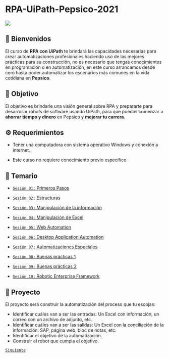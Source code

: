 # RPA-UiPath-Pepsico-2021
![](https://img.shields.io//github/watchers/:user/:repo?label=Watch)

## :wave: Bienvenidos

El curso de **RPA con UiPath** te brindará las capacidades necesarias para crear automatizaciones profesionales haciendo uso de las mejores prácticas para su construcción, no es necesario que tengas conocimientos en programación o en automatización, en este curso arrancamos desde cero hasta poder automatizar los escenarios más comunes en la vida cotidiana en **Pepsico**.

## :dart: Objetivo

El objetivo es brindarle una visión general sobre RPA y prepararte para desarrollar robots de software usando UiPath, para que puedas comenzar a **ahorrar tiempo y dinero** en Pepsico y **mejorar tu carrera**.

## :gear: Requerimientos

- Tener una computadora con sistema operativo Windows y conexión a internet.

- Este curso no requiere conocimiento previo específico.

## :bookmark_tabs: Temario
- [`Sesión 01:` Primeros Pasos]()

- [`Sesión 02:` Estructuras]()

- [`Sesión 03:` Manipulación de la información]()

- [`Sesión 04:` Manipulación de Excel]()

- [`Sesión 05:` Web Automation]()

- [`Sesión 06:` Desktop Application Automation]()

- [`Sesión 07:` Automatizaciones Especiales]()

- [`Sesión 08:` Buenas prácticas 1]()

- [`Sesión 09:` Buenas prácticas 2]()

- [`Sesión 10:` Robotic Enterprise Framework]()

## :wrench: Proyecto

El proyecto será construir la automatización del proceso que tu escojas:

- Identificar cuáles van a ser las entradas: Un Excel con información, un correo con un archivo de adjunto, etc.
- Identificar cuáles van a ser las salidas: Un Excel con la conciliación de la información: SAP, página web, bloc de notas, etc.
- Identificar el objetivo de la automatización.
- Construir el robot que cumpla el objetivo.

[`Siguiente`](https://github.com/bot-jcris/RPA-UiPath-Pepsico-2021/blob/main/Sesi%C3%B3n-01/README.md)
